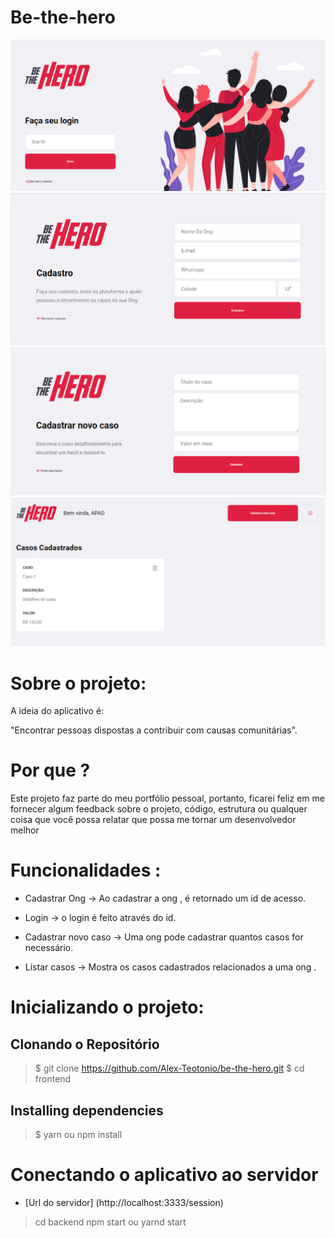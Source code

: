 # Be-the-hero
![tela inicial](https://github.com/Alex-Teotonio/be-the-hero/blob/master/tela%20inicial.png)
![cadastro da ong](https://github.com/Alex-Teotonio/be-the-hero/blob/master/cadastro%20da%20ong.png)
![cadastrar novo caso](https://github.com/Alex-Teotonio/be-the-hero/blob/master/cadastrar%20novo%20caso.png)
![casos cadastrados](https://github.com/Alex-Teotonio/be-the-hero/blob/master/casos%20cadastrados.png)

# Sobre o projeto: 
A ideia do aplicativo é:

"Encontrar pessoas dispostas a contribuir com causas comunitárias".

# Por que ?

Este projeto faz parte do meu portfólio pessoal, portanto, ficarei feliz em me fornecer algum feedback sobre o projeto, código, estrutura ou qualquer coisa que você possa relatar que possa me tornar um desenvolvedor melhor

# Funcionalidades :
- Cadastrar Ong -> Ao cadastrar a ong , é retornado um id de acesso. 

- Login -> o login é feito através do id.

- Cadastrar novo caso -> Uma ong pode cadastrar quantos casos for necessário. 

- Listar casos -> Mostra os casos cadastrados relacionados a uma ong .

# Inicializando o projeto:
## Clonando o Repositório

> $ git clone https://github.com/Alex-Teotonio/be-the-hero.git
>$ cd frontend

## Installing dependencies
> $ yarn ou npm install

# Conectando o aplicativo ao servidor
- [Url do servidor] (http://localhost:3333/session) 
> cd backend 
> npm start ou yarnd start  

